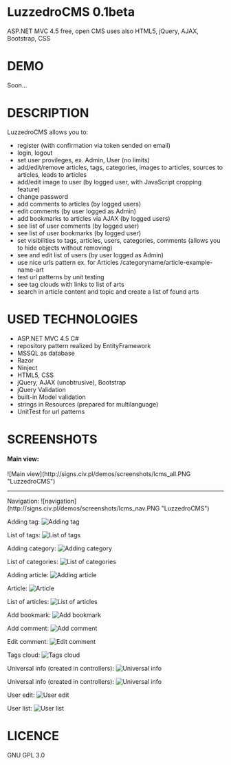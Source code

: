 # LuzzedroCMS 0.1beta
ASP.NET MVC 4.5 free, open CMS uses also HTML5, jQuery, AJAX, Bootstrap, CSS

# DEMO

Soon...

# DESCRIPTION

LuzzedroCMS allows you to:
- register (with confirmation via token sended on email)
- login, logout
- set user provileges, ex. Admin, User (no limits)
- add/edit/remove articles, tags, categories, images to articles, sources to articles, leads to articles
- add/edit image to user (by logged user, with JavaScript cropping feature)
- change password
- add comments to articles (by logged users)
- edit comments (by user logged as Admin)
- add bookmarks to articles via AJAX (by logged users)
- see list of user comments (by logged user)
- see list of user bookmarks (by logged user)
- set visibilities to tags, articles, users, categories, comments (allows you to hide objects without removing)
- see and edit list of users (by user logged as Admin)
- use nice urls pattern ex. for Articles /categoryname/article-example-name-art
- test url patterns by unit testing
- see tag clouds with links to list of arts
- search in article content and topic and create a list of found arts

# USED TECHNOLOGIES

- ASP.NET MVC 4.5 C#
- repository pattern realized by EntityFramework
- MSSQL as database
- Razor
- Ninject
- HTML5, CSS
- jQuery, AJAX (unobtrusive), Bootstrap
- jQuery Validation
- built-in Model validation
- strings in Resources (prepared for multilanguage)
- UnitTest for url patterns

# SCREENSHOTS
<h4>Main view:</h4>
![Main view](http://signs.civ.pl/demos/screenshots/lcms_all.PNG "LuzzedroCMS")
<hr>
Navigation:
![navigation](http://signs.civ.pl/demos/screenshots/lcms_nav.PNG "LuzzedroCMS")

Adding tag:
![Adding tag](http://signs.civ.pl/demos/screenshots/lcms_add_tag.PNG "LuzzedroCMS")

List of tags:
![List of tags](http://signs.civ.pl/demos/screenshots/lcms_tags_list.PNG "LuzzedroCMS")

Adding category:
![Adding category](http://signs.civ.pl/demos/screenshots/lcms_adding_category.PNG "LuzzedroCMS")

List of categories:
![List of categories](http://signs.civ.pl/demos/screenshots/lcms_category_list.PNG "LuzzedroCMS")

Adding article:
![Adding article](http://signs.civ.pl/demos/screenshots/lcms_add_article.PNG "LuzzedroCMS")

Article:
![Article](http://signs.civ.pl/demos/screenshots/lcms_article.PNG "LuzzedroCMS")

List of articles:
![List of articles](http://signs.civ.pl/demos/screenshots/lcms_admin_list_articles.PNG "LuzzedroCMS")

Add bookmark:
![Add bookmark](http://signs.civ.pl/demos/screenshots/lcms_add_bookmark.PNG "LuzzedroCMS")

Add comment:
![Add comment](http://signs.civ.pl/demos/screenshots/lcms_add_comment.PNG "LuzzedroCMS")

Edit comment:
![Edit comment](http://signs.civ.pl/demos/screenshots/lcms_editing_comment.PNG "LuzzedroCMS")

Tags cloud:
![Tags cloud](http://signs.civ.pl/demos/screenshots/lcms_admin_tags_cloud.PNG "LuzzedroCMS")

Universal info (created in controllers):
![Universal info](http://signs.civ.pl/demos/screenshots/lcms_universal_info.PNG "LuzzedroCMS")

Universal info (created in controllers):
![Universal info](http://signs.civ.pl/demos/screenshots/lcms_universal_info.PNG "LuzzedroCMS")

User edit:
![User edit](http://signs.civ.pl/demos/screenshots/lcms_user_edit.PNG "LuzzedroCMS")

User list:
![User list](http://signs.civ.pl/demos/screenshots/lcms_user_list.PNG "LuzzedroCMS")



# LICENCE
GNU GPL 3.0
